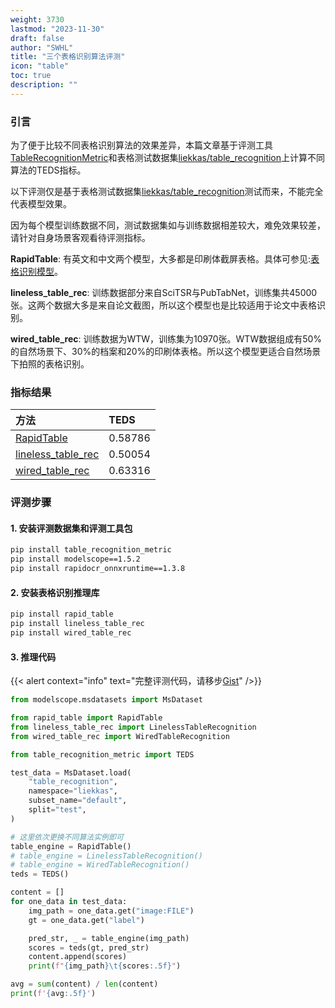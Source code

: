 ```yaml
---
weight: 3730
lastmod: "2023-11-30"
draft: false
author: "SWHL"
title: "三个表格识别算法评测"
icon: "table"
toc: true
description: ""
---
```


### 引言
为了便于比较不同表格识别算法的效果差异，本篇文章基于评测工具[TableRecognitionMetric](https://github.com/SWHL/TableRecognitionMetric)和表格测试数据集[liekkas/table_recognition](https://www.modelscope.cn/datasets/liekkas/table_recognition/summary)上计算不同算法的TEDS指标。

以下评测仅是基于表格测试数据集[liekkas/table_recognition](https://www.modelscope.cn/datasets/liekkas/table_recognition/summary)测试而来，不能完全代表模型效果。

因为每个模型训练数据不同，测试数据集如与训练数据相差较大，难免效果较差，请针对自身场景客观看待评测指标。

**RapidTable**: 有英文和中文两个模型，大多都是印刷体截屏表格。具体可参见:[表格识别模型](https://github.com/PaddlePaddle/PaddleOCR/blob/release/2.7/ppstructure/docs/models_list.md#22-%E8%A1%A8%E6%A0%BC%E8%AF%86%E5%88%AB%E6%A8%A1%E5%9E%8B)。

**lineless_table_rec**: 训练数据部分来自SciTSR与PubTabNet，训练集共45000张。这两个数据大多是来自论文截图，所以这个模型也是比较适用于论文中表格识别。

**wired_table_rec**: 训练数据为WTW，训练集为10970张。WTW数据组成有50%的自然场景下、30%的档案和20%的印刷体表格。所以这个模型更适合自然场景下拍照的表格识别。

### 指标结果
|方法|TEDS|
|:---|:---|
|[RapidTable](https://github.com/RapidAI/RapidStructure/blob/b800b156015bf5cd6f5429295cdf48be682fd97e/docs/README_Table.md)|0.58786|
|[lineless_table_rec](https://rapidai.github.io/TableStructureRec/docs/install_usage/lineless_table_rec/)|0.50054|
|[wired_table_rec](https://rapidai.github.io/TableStructureRec/docs/install_usage/wired_table_rec/)|0.63316|


### 评测步骤
#### 1. 安装评测数据集和评测工具包
```bash {linenos=table}
pip install table_recognition_metric
pip install modelscope==1.5.2
pip install rapidocr_onnxruntime==1.3.8
```

#### 2. 安装表格识别推理库
```bash {linenos=table}
pip install rapid_table
pip install lineless_table_rec
pip install wired_table_rec
```

#### 3. 推理代码
{{< alert context="info" text="完整评测代码，请移步[Gist](https://gist.github.com/SWHL/4218b337f37ae07acd6ba859bae39d33)" />}}

```python {linenos=table}
from modelscope.msdatasets import MsDataset

from rapid_table import RapidTable
from lineless_table_rec import LinelessTableRecognition
from wired_table_rec import WiredTableRecognition

from table_recognition_metric import TEDS

test_data = MsDataset.load(
    "table_recognition",
    namespace="liekkas",
    subset_name="default",
    split="test",
)

# 这里依次更换不同算法实例即可
table_engine = RapidTable()
# table_engine = LinelessTableRecognition()
# table_engine = WiredTableRecognition()
teds = TEDS()

content = []
for one_data in test_data:
    img_path = one_data.get("image:FILE")
    gt = one_data.get("label")

    pred_str, _ = table_engine(img_path)
    scores = teds(gt, pred_str)
    content.append(scores)
    print(f"{img_path}\t{scores:.5f}")

avg = sum(content) / len(content)
print(f'{avg:.5f}')
```